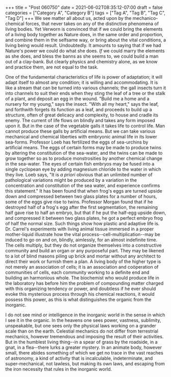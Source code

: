 +++
title = "Post 060750"
date = 2021-06-02T08:35:12-07:00
draft = false
categories = ["Category A", "Category B"]
tags = ["Tag A", "Tag B", "Tag C", "Tag D"]
+++
We see matter all about us, acted upon by the mechanico-chemical forces, that never takes on any of the distinctive phenomena of living bodies. Yet Verworn is convinced that if we could bring the elements of a living body together as Nature does, in the same order and proportion, and combine them in the selfsame way, or bring about the vital conditions, a living being would result. Undoubtedly. It amounts to saying that if we had Nature's power we could do what she does. _If_ we could marry the elements as she does, and bless the banns as she seems to, we could build a man out of a clay-bank. But clearly physics and chemistry alone, as we know and practice them, are not equal to the task.

One of the fundamental characteristics of life is power of adaptation; it will adapt itself to almost any condition; it is willing and accommodating. It is like a stream that can be turned into various channels; the gall insects turn it into channels to suit their ends when they sting the leaf of a tree or the stalk of a plant, and deposit an egg in the wound. "Build me a home and a nursery for my young," says the insect. "With all my heart," says the leaf, and forthwith forgets its function as a leaf, and proceeds to build up a structure, often of great delicacy and complexity, to house and cradle its enemy. The current of life flows on blindly and takes any form imposed upon it. But in the case of the vegetable galls it takes life to control life. Man cannot produce these galls by artificial means. But we can take various mechanical and chemical liberties with embryonic animal life in its lower sea-forms. Professor Loeb has fertilized the eggs of sea-urchins by artificial means. The eggs of certain forms may be made to produce twins by altering the constitution of the sea-water, and the twins can be made to grow together so as to produce monstrosities by another chemical change in the sea-water. The eyes of certain fish embryos may be fused into a single cyclopean eye by adding magnesium chloride to the water in which they live. Loeb says, "It is _a priori_ obvious that an unlimited number of pathological variations might be produced by a variation in the concentration and constitution of the sea water, and experience confirms this statement." It has been found that when frog's eggs are turned upside down and compressed between two glass plates for a number of hours, some of the eggs give rise to twins. Professor Morgan found that if he destroyed half of a frog's egg after the first segmentation, the remaining half gave rise to half an embryo, but that if he put the half-egg upside down, and compressed it between two glass plates, he got a perfect embryo frog of half the normal size. Such things show how plastic and adaptive life is. Dr. Carrel's experiments with living animal tissue immersed in a proper mother-liquid illustrate how the vital process--cell-multiplication--may be induced to go on and on, blindly, aimlessly, for an almost indefinite time. The cells multiply, but they do not organize themselves into a constructive community and build an organ or any purposeful part. They may be likened to a lot of blind masons piling up brick and mortar without any architect to direct their work or furnish them a plan. A living body of the higher type is not merely an association of cells; it is an association and coöperation of communities of cells, each community working to a definite end and building an harmonious whole. The biochemist who would produce life in the laboratory has before him the problem of compounding matter charged with this organizing tendency or power, and doubtless if he ever should evoke this mysterious process through his chemical reactions, it would possess this power, as this is what distinguishes the organic from the inorganic.

I do not see mind or intelligence in the inorganic world in the sense in which I see it in the organic. In the heavens one sees power, vastness, sublimity, unspeakable, but one sees only the physical laws working on a grander scale than on the earth. Celestial mechanics do not differ from terrestrial mechanics, however tremendous and imposing the result of their activities. But in the humblest living thing--in a spear of grass by the roadside, in a gnat, in a flea--there lurks a greater mystery. In an animate body, however small, there abides something of which we get no trace in the vast reaches of astronomy, a kind of activity that is incalculable, indeterminate, and super-mechanical, not lawless, but making its own laws, and escaping from the iron necessity that rules in the inorganic world.
